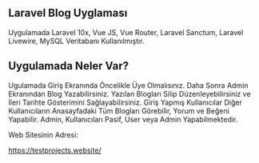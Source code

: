 
## Laravel Blog Uyglaması

Uygulamada Laravel 10x, Vue JS, Vue Router, Laravel Sanctum, Laravel Livewire, MySQL Veritabanı Kullanılmıştır.



## Uygulamada Neler Var?

Ugulamada Giriş Ekranında Öncelikle Üye Olmalısınız. Daha Sonra Admin Ekranından Blog Yazabilirsiniz. 
Yazılan Blogları Silip Düzenleyebilirsiniz ve İleri Tarihte Gösterimini Sağlayabilirsiniz.
Giriş Yapmış Kullanıcılar Diğer Kullanıcıların Anasayfadaki Tüm Blogları Görebilir, Yorum ve Beğeni Yapabilir.
Admin, Kullanıcıları Pasif, User veya Admin Yapabilmektedir. 


Web Sitesinin Adresi: 

https://testprojects.website/









